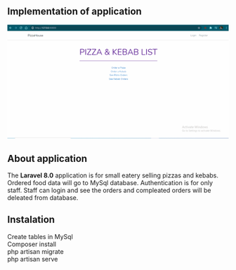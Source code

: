 ## Implementation of application
![](public/pizza&kebab.gif)
## About application

The <strong>Laravel 8.0</strong> application is for small eatery selling pizzas and kebabs. 
Ordered food data will go to MySql database. Authentication is for only staff. Staff can login and see the orders and compleated orders will be deleated from database.

## Instalation
Create tables in MySql</br>
Composer install</br>
php artisan migrate</br>
php artisan serve</br>

